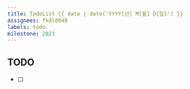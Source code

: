 ```yaml
---
title: TodoList {{ date | date('YYYY[년] M[월] D[일]') }}
assignees: fkdl0048
labels: todo
milestone: 2023
---
```


## TODO  

- [ ] 


